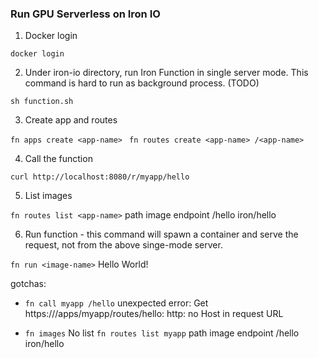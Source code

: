 ### Run GPU Serverless on Iron IO

1. Docker login

``` docker login ```

2. Under iron-io directory, run Iron Function in single server mode. This command is hard to run as background process. (TODO)

``` sh function.sh ```

3. Create app and routes

``` fn apps create <app-name> ```
```  fn routes create <app-name> /<app-name> ```

4. Call the function

``` curl http://localhost:8080/r/myapp/hello ```

5. List images

```fn routes list <app-name>```
path	image	endpoint
/hello	iron/hello

6. Run function - this command will spawn a container and serve the request, not from the above singe-mode server.

```fn run <image-name>```
Hello World!



gotchas:

- ```fn call myapp /hello```
unexpected error: Get https:///apps/myapp/routes/hello: http: no Host in request URL

- ``` fn images ```
No list
```fn routes list myapp```
path	image	endpoint
/hello	iron/hello


